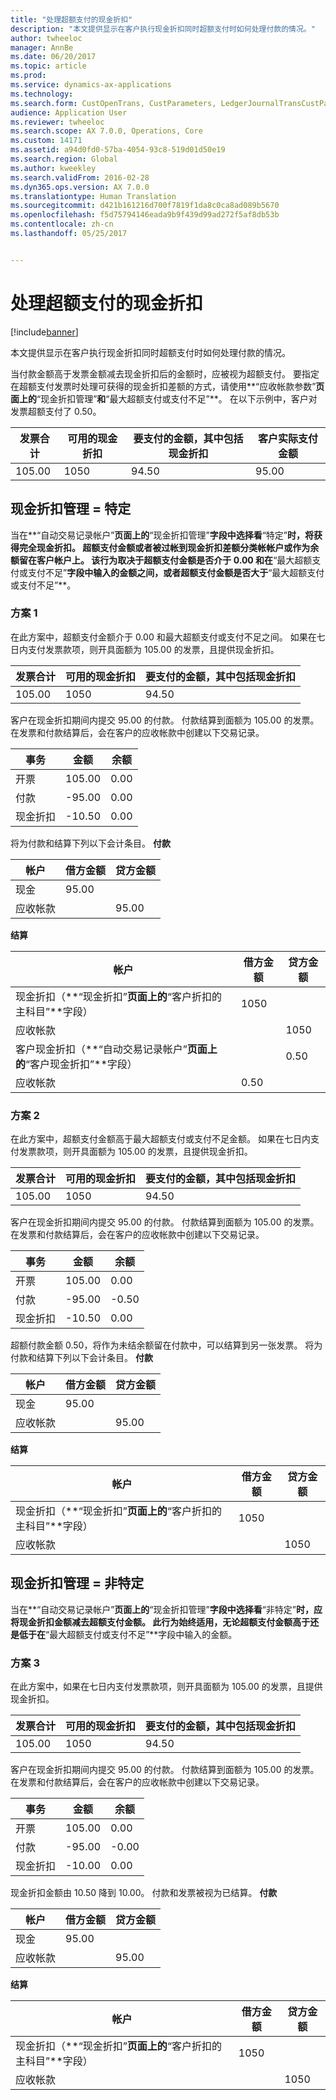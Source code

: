 ```yaml
---
title: "处理超额支付的现金折扣"
description: "本文提供显示在客户执行现金折扣同时超额支付时如何处理付款的情况。"
author: twheeloc
manager: AnnBe
ms.date: 06/20/2017
ms.topic: article
ms.prod: 
ms.service: dynamics-ax-applications
ms.technology: 
ms.search.form: CustOpenTrans, CustParameters, LedgerJournalTransCustPaym, LedgerJournalTransVendPaym, VendOpenTrans, VendParameters
audience: Application User
ms.reviewer: twheeloc
ms.search.scope: AX 7.0.0, Operations, Core
ms.custom: 14171
ms.assetid: a94d0fd0-57ba-4054-93c8-519d01d50e19
ms.search.region: Global
ms.author: kweekley
ms.search.validFrom: 2016-02-28
ms.dyn365.ops.version: AX 7.0.0
ms.translationtype: Human Translation
ms.sourcegitcommit: d421b161216d700f7819f1da8c0ca8ad089b5670
ms.openlocfilehash: f5d75794146eada9b9f439d99ad272f5af8db53b
ms.contentlocale: zh-cn
ms.lasthandoff: 05/25/2017


---
```


# <a name="handling-cash-discounts-for-overpayments"></a>处理超额支付的现金折扣

[!include[banner](../includes/banner.md)]


本文提供显示在客户执行现金折扣同时超额支付时如何处理付款的情况。 

当付款金额高于发票金额减去现金折扣后的金额时，应被视为超额支付。 要指定在超额支付发票时处理可获得的现金折扣差额的方式，请使用**“应收帐款参数”**页面上的**“现金折扣管理”**和**“最大超额支付或支付不足”**。 在以下示例中，客户对发票超额支付了 0.50。

| 发票合计 | 可用的现金折扣 | 要支付的金额，其中包括现金折扣 | 客户实际支付金额 |
|---------------|-------------------------|-----------------------------------------------------|-----------------------------------|
| 105.00        | 1050                   | 94.50                                               | 95.00                             |

## <a name="cash-discount-administration--specific"></a>现金折扣管理 = 特定
当在**“自动交易记录帐户”**页面上的**“现金折扣管理”**字段中选择看**“特定”**时，将获得完全现金折扣。 超额支付金额或者被过帐到现金折扣差额分类帐帐户或作为余额留在客户帐户上。 该行为取决于超额支付金额是否介于 0.00 和在**“最大超额支付或支付不足”**字段中输入的金额之间，或者超额支付金额是否大于**“最大超额支付或支付不足”**。

### <a name="scenario-1"></a>方案 1

在此方案中，超额支付金额介于 0.00 和最大超额支付或支付不足之间。 如果在七日内支付发票款项，则开具面额为 105.00 的发票，且提供现金折扣。

| 发票合计 | 可用的现金折扣 | 要支付的金额，其中包括现金折扣 |
|---------------|-------------------------|-----------------------------------------------------|
| 105.00        | 1050                   | 94.50                                               |

客户在现金折扣期间内提交 95.00 的付款。 付款结算到面额为 105.00 的发票。 在发票和付款结算后，会在客户的应收帐款中创建以下交易记录。

| 事务   | 金额 | 余额 |
|---------------|--------|---------|
| 开票       | 105.00 | 0.00    |
| 付款       | -95.00 | 0.00    |
| 现金折扣 | -10.50 | 0.00    |

将为付款和结算下列以下会计条目。 **付款**

| 帐户             | 借方金额 | 贷方金额 |
|---------------------|--------------|---------------|
| 现金                | 95.00        |               |
| 应收帐款 |              | 95.00         |

**结算**

| 帐户                                                                                                          | 借方金额 | 贷方金额 |
|------------------------------------------------------------------------------------------------------------------|--------------|---------------|
| 现金折扣（**“现金折扣”**页面上的**“客户折扣的主科目”**字段）                 | 1050        |               |
| 应收帐款                                                                                              |              | 1050         |
| 客户现金折扣（**“自动交易记录帐户”**页面上的**“客户现金折扣”**字段） |              | 0.50          |
| 应收帐款                                                                                              | 0.50         |               |

### <a name="scenario-2"></a>方案 2

在此方案中，超额支付金额高于最大超额支付或支付不足金额。 如果在七日内支付发票款项，则开具面额为 105.00 的发票，且提供现金折扣。

| 发票合计 | 可用的现金折扣 | 要支付的金额，其中包括现金折扣 |
|---------------|-------------------------|-----------------------------------------------------|
| 105.00        | 1050                   | 94.50                                               |

客户在现金折扣期间内提交 95.00 的付款。 付款结算到面额为 105.00 的发票。 在发票和付款结算后，会在客户的应收帐款中创建以下交易记录。

| 事务   | 金额 | 余额 |
|---------------|--------|---------|
| 开票       | 105.00 | 0.00    |
| 付款       | -95.00 | -0.50   |
| 现金折扣 | -10.50 | 0.00    |

超额付款金额 0.50，将作为未结余额留在付款中，可以结算到另一张发票。 将为付款和结算下列以下会计条目。 **付款**

| 帐户             | 借方金额 | 贷方金额 |
|---------------------|--------------|---------------|
| 现金                | 95.00        |               |
| 应收帐款 |              | 95.00         |

**结算**

| 帐户                                                                                          | 借方金额 | 贷方金额 |
|--------------------------------------------------------------------------------------------------|--------------|---------------|
| 现金折扣（**“现金折扣”**页面上的**“客户折扣的主科目”**字段） | 1050        |               |
| 应收帐款                                                                              |              | 1050         |

## <a name="cash-discount-administration--unspecific"></a>现金折扣管理 = 非特定
当在**“自动交易记录帐户”**页面上的**“现金折扣管理”**字段中选择看**“非特定”**时，应将现金折扣金额减去超额支付金额。 此行为始终适用，无论超额支付金额高于还是低于在**“最大超额支付或支付不足”**字段中输入的金额。

### <a name="scenario-3"></a>方案 3

在此方案中，如果在七日内支付发票款项，则开具面额为 105.00 的发票，且提供现金折扣。

| 发票合计 | 可用的现金折扣 | 要支付的金额，其中包括现金折扣 |
|---------------|-------------------------|-----------------------------------------------------|
| 105.00        | 1050                   | 94.50                                               |

客户在现金折扣期间内提交 95.00 的付款。 付款结算到面额为 105.00 的发票。 在发票和付款结算后，会在客户的应收帐款中创建以下交易记录。

| 事务   | 金额 | 余额 |
|---------------|--------|---------|
| 开票       | 105.00 | 0.00    |
| 付款       | -95.00 | -0.00   |
| 现金折扣 | -10.00 | 0.00    |

现金折扣金额由 10.50 降到 10.00。 付款和发票被视为已结算。 **付款**

| 帐户             | 借方金额 | 贷方金额 |
|---------------------|--------------|---------------|
| 现金                | 95.00        |               |
| 应收帐款 |              | 95.00         |

**结算**

| 帐户                                                                                          | 借方金额 | 贷方金额 |
|--------------------------------------------------------------------------------------------------|--------------|---------------|
| 现金折扣（**“现金折扣”**页面上的**“客户折扣的主科目”**字段） | 1050        |               |
| 应收帐款                                                                              |              | 1050         |






